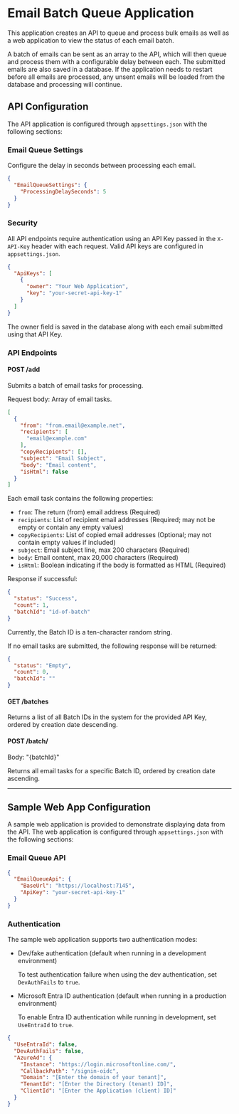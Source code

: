 # Email Batch Queue Application

This application creates an API to queue and process bulk emails as well as a web application to view the status of each
email batch.

A batch of emails can be sent as an array to the API, which will then queue and process them with a configurable delay
between each. The submitted emails are also saved in a database. If the application needs to restart before all emails
are processed, any unsent emails will be loaded from the database and processing will continue.

## API Configuration

The API application is configured through `appsettings.json` with the following sections:

### Email Queue Settings

Configure the delay in seconds between processing each email.

```json
{
  "EmailQueueSettings": {
    "ProcessingDelaySeconds": 5
  }
}
```

### Security

All API endpoints require authentication using an API Key passed in the `X-API-Key` header with each request. Valid API
keys are configured in `appsettings.json`.

```json
{
  "ApiKeys": [
    {
      "owner": "Your Web Application",
      "key": "your-secret-api-key-1"
    }
  ]
}
```

The owner field is saved in the database along with each email submitted using that API Key.

### API Endpoints

#### POST /add

Submits a batch of email tasks for processing.

Request body: Array of email tasks.

```json
[
  {
    "from": "from.email@example.net",
    "recipients": [
      "email@example.com"
    ],
    "copyRecipients": [],
    "subject": "Email Subject",
    "body": "Email content",
    "isHtml": false
  }
]
```

Each email task contains the following properties:

- `from`: The return (from) email address (Required)
- `recipients`: List of recipient email addresses (Required; may not be empty or contain any empty values)
- `copyRecipients`: List of copied email addresses (Optional; may not contain empty values if included)
- `subject`: Email subject line, max 200 characters (Required)
- `body`: Email content, max 20,000 characters (Required)
- `isHtml`: Boolean indicating if the body is formatted as HTML (Required)

Response if successful:

```json
{
  "status": "Success",
  "count": 1,
  "batchId": "id-of-batch"
}
```

Currently, the Batch ID is a ten-character random string.

If no email tasks are submitted, the following response will be returned:

```json
{
  "status": "Empty",
  "count": 0,
  "batchId": ""
}
```

#### GET /batches

Returns a list of all Batch IDs in the system for the provided API Key, ordered by creation date descending.

#### POST /batch/

Body: "{batchId}"

Returns all email tasks for a specific Batch ID, ordered by creation date ascending.

---

## Sample Web App Configuration

A sample web application is provided to demonstrate displaying data from the API. The web application is configured
through `appsettings.json` with the following sections:

### Email Queue API

```json
{
  "EmailQueueApi": {
    "BaseUrl": "https://localhost:7145",
    "ApiKey": "your-secret-api-key-1"
  }
}
```

### Authentication

The sample web application supports two authentication modes:

* Dev/fake authentication (default when running in a development environment)

  To test authentication failure when using the dev authentication, set `DevAuthFails` to `true`.

* Microsoft Entra ID authentication (default when running in a production environment)

  To enable Entra ID authentication while running in development, set `UseEntraId` to `true`.

```json
{
  "UseEntraId": false,
  "DevAuthFails": false,
  "AzureAd": {
    "Instance": "https://login.microsoftonline.com/",
    "CallbackPath": "/signin-oidc",
    "Domain": "[Enter the domain of your tenant]",
    "TenantId": "[Enter the Directory (tenant) ID]",
    "ClientId": "[Enter the Application (client) ID]"
  }
}
```
